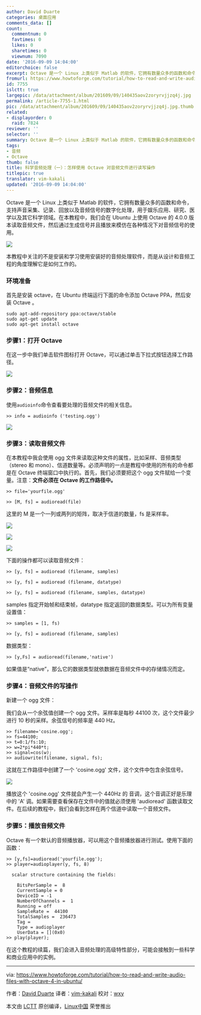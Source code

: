 ```yaml
---
author: David Duarte
categories: 桌面应用
comments_data: []
count:
  commentnum: 0
  favtimes: 0
  likes: 0
  sharetimes: 0
  viewnum: 7090
date: '2016-09-09 14:04:00'
editorchoice: false
excerpt: Octave 是一个 Linux 上类似于 Matlab 的软件，它拥有数量众多的函数和命令，支持声音采集、记录、回放以及音频信号的数字化处理，用于娱乐应用、研究、医学以及其它科学领域。
fromurl: https://www.howtoforge.com/tutorial/how-to-read-and-write-audio-files-with-octave-4-in-ubuntu/
id: 7755
islctt: true
largepic: /data/attachment/album/201609/09/140435aov2zoryrvjjzq4j.jpg
permalink: /article-7755-1.html
pic: /data/attachment/album/201609/09/140435aov2zoryrvjjzq4j.jpg.thumb.jpg
related:
- displayorder: 0
  raid: 7824
reviewer: ''
selector: ''
summary: Octave 是一个 Linux 上类似于 Matlab 的软件，它拥有数量众多的函数和命令，支持声音采集、记录、回放以及音频信号的数字化处理，用于娱乐应用、研究、医学以及其它科学领域。
tags:
- 音频
- Octave
thumb: false
title: 科学音频处理（一）：怎样使用 Octave 对音频文件进行读写操作
titlepic: true
translator: vim-kakali
updated: '2016-09-09 14:04:00'
---
```


Octave 是一个 Linux 上类似于 Matlab 的软件，它拥有数量众多的函数和命令，支持声音采集、记录、回放以及音频信号的数字化处理，用于娱乐应用、研究、医学以及其它科学领域。在本教程中，我们会在 Ubuntu 上使用 Octave 的 4.0.0 版本读取音频文件，然后通过生成信号并且播放来模仿在各种情况下对音频信号的使用。


![](/data/attachment/album/201609/09/140435aov2zoryrvjjzq4j.jpg)


本教程中关注的不是安装和学习使用安装好的音频处理软件，而是从设计和音频工程的角度理解它是如何工作的。


### 环境准备


首先是安装 octave，在 Ubuntu 终端运行下面的命令添加 Octave PPA，然后安装 Octave 。



```
sudo apt-add-repository ppa:octave/stable
sudo apt-get update
sudo apt-get install octave

```

### 步骤1：打开 Octave


在这一步中我们单击软件图标打开 Octave，可以通过单击下拉式按钮选择工作路径。


![](/data/attachment/album/201609/09/140436c9qnz404qzsn1ccc.png)


### 步骤2：音频信息


使用`audioinfo`命令查看要处理的音频文件的相关信息。



```
>> info = audioinfo ('testing.ogg')

```

![](/data/attachment/album/201609/09/140438ruvwv5z51yhwvccc.png)


### 步骤3：读取音频文件


在本教程中我会使用 ogg 文件来读取这种文件的属性，比如采样、音频类型（stereo 和 mono）、信道数量等。必须声明的一点是教程中使用的所有的命令都是在 Octave 终端窗口中执行的。首先，我们必须要把这个 ogg 文件赋给一个变量。注意：**文件必须在 Octave 的工作路径中。**



```
>> file='yourfile.ogg'

```


```
>> [M, fs] = audioread(file)

```

这里的 M 是一个一列或两列的矩阵，取决于信道的数量，fs 是采样率。


![](/data/attachment/album/201609/09/140439k99maml99lt559pp.png)


 


![](/data/attachment/album/201609/09/140439qi5ezzc5efe8i5f6.png)


 


![](/data/attachment/album/201609/09/140442m7h1uw1vfp0f736w.png)


下面的操作都可以读取音频文件：



```
>> [y, fs] = audioread (filename, samples)

>> [y, fs] = audioread (filename, datatype)

>> [y, fs] = audioread (filename, samples, datatype)

```

samples 指定开始帧和结束帧，datatype 指定返回的数据类型。可以为所有变量设置值：



```
>> samples = [1, fs)

>> [y, fs] = audioread (filename, samples)

```

数据类型：



```
>> [y,Fs] = audioread(filename,'native')

```

如果值是“native”，那么它的数据类型就依数据在音频文件中的存储情况而定。


### 步骤4：音频文件的写操作


新建一个 ogg 文件：


我们会从一个余弦值创建一个 ogg 文件。采样率是每秒 44100 次，这个文件最少进行 10 秒的采样。余弦信号的频率是 440 Hz。



```
>> filename='cosine.ogg';
>> fs=44100;
>> t=0:1/fs:10;
>> w=2*pi*440*t;
>> signal=cos(w);
>> audiowrite(filename, signal, fs);

```

这就在工作路径中创建了一个 'cosine.ogg' 文件，这个文件中包含余弦信号。


![](/data/attachment/album/201609/09/140442ovjo1qjldzbj2rqa.png)


播放这个 'cosine.ogg' 文件就会产生一个 440Hz 的 音调，这个音调正好是乐理中的 'A' 调。如果需要查看保存在文件中的值就必须使用 'audioread' 函数读取文件。在后续的教程中，我们会看到怎样在两个信道中读取一个音频文件。


### 步骤5：播放音频文件


Octave 有一个默认的音频播放器，可以用这个音频播放器进行测试。使用下面的函数：



```
>> [y,fs]=audioread('yourfile.ogg');
>> player=audioplayer(y, fs, 8)

  scalar structure containing the fields:

    BitsPerSample =  8
    CurrentSample = 0
    DeviceID = -1
    NumberOfChannels =  1
    Running = off
    SampleRate =  44100
    TotalSamples =  236473
    Tag =
    Type = audioplayer
    UserData = [](0x0)
>> play(player);

```

在这个教程的续篇，我们会进入音频处理的高级特性部分，可能会接触到一些科学和商业应用中的实例。




---


via: <https://www.howtoforge.com/tutorial/how-to-read-and-write-audio-files-with-octave-4-in-ubuntu/>


作者：[David Duarte](https://twitter.com/intent/follow?original_referer=https%3A%2F%2Fwww.howtoforge.com%2Ftutorial%2Fhow-to-read-and-write-audio-files-with-octave-4-in-ubuntu%2F&ref_src=twsrc%5Etfw&region=follow_link&screen_name=howtoforgecom&tw_p=followbutton) 译者：[vim-kakali](https://github.com/vim-kakali) 校对：[wxy](https://github.com/wxy)


本文由 [LCTT](https://github.com/LCTT/TranslateProject) 原创编译，[Linux中国](https://linux.cn/) 荣誉推出
